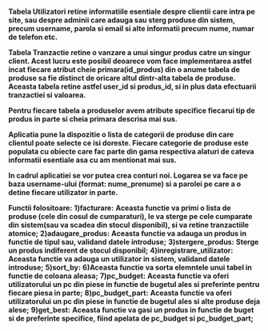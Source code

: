 **Tabela Utilizatori retine informatiile esentiale despre clientii care intra pe site, sau despre adminii care adauga sau sterg produse din sistem, precum username, parola si email si alte informatii precum nume, numar de telefon etc.**

**Tabela Tranzactie retine o vanzare a unui singur produs catre un singur client. Acest lucru este posibil deoarece vom face implementarea astfel incat fiecare atribut cheie primara(id_produs) din o anume tabela de produse sa fie distinct de oricare altul dintr-alta tabela de produse.
Aceasta tabela retine astfel user_id si produs_id, si in plus data efectuarii tranzactiei si valoarea.**

**Pentru fiecare tabela a produselor avem atribute specifice fiecarui tip de produs in parte si cheia primara descrisa mai sus.**

**Aplicatia pune la dispozitie o lista de categorii de produse din care clientul poate selecte ce isi doreste. Fiecare categorie de produse este populata cu obiecte care fac parte din gama respectiva alaturi de cateva informatii esentiale asa cu am mentionat mai sus.**

**In cadrul aplicatiei se vor putea crea conturi noi. Logarea se va face pe baza username-ului (format: nume_prenume) si a parolei pe care a o detine fiecare utilizator in parte.**


**Functii folositoare:**
**1)facturare:**
**Aceasta functie va primi o lista de produse (cele din cosul de cumparaturi), le va sterge pe cele cumparate din sistem(sau va scadea din stocul disponibil), si va retine tranzactiile atomice;**
**2)adaugare_produs:**
**Aceasta functie va adauga un produs in functie de tipul sau, validand datele introduse;**
**3)stergere_produs:**
**Sterge un produs indiferent de stocul disponibil;**
**4)inregistrare_utilizator:**
**Aceasta functie va adauga un utilizator in sistem, validand datele introduse;**
**5)sort_by:**
**6)Aceasta functie va sorta elemntele unui tabel in functie de coloana aleasa;**
**7)pc_budget:**
**Aceasta functie va oferi utilizatorului un pc din piese in functie de bugetul ales si preferinte pentru fiecare piesa in parte;**
**8)pc_budget_part:**
**Aceasta functie va oferi utilizatorului un pc din piese in functie de bugetul ales si alte produse deja alese;**
**9)get_best:**
**Aceasta functie va gasi un produs in functie de buget si de preferinte specifice, fiind apelata de pc_budget si pc_budget_part;**
